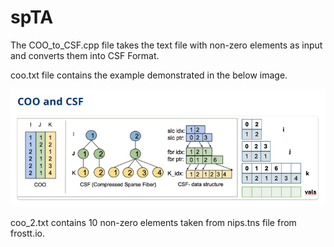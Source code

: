 # spTA
The COO_to_CSF.cpp file takes the text file with non-zero elements as input and converts them into CSF Format.

coo.txt file contains the example demonstrated in the below image.

![Alt text](COO%20and%20CSF.png)



coo_2.txt contains 10 non-zero elements taken from nips.tns file from frostt.io.




